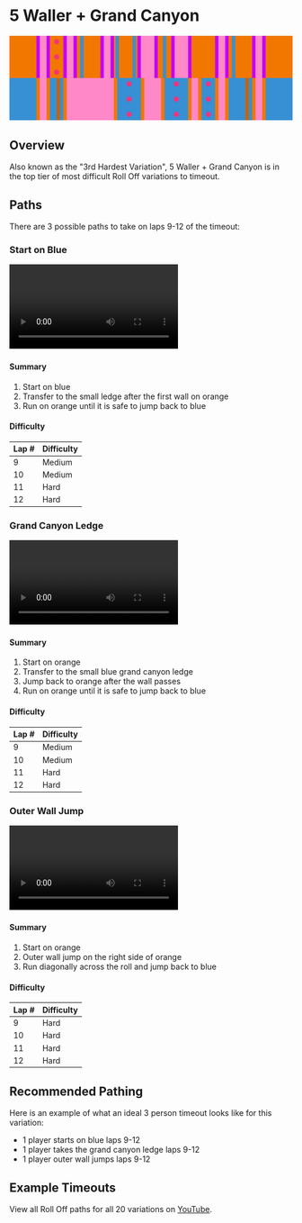 # 5 Waller + Grand Canyon

![5 Waller + Grand Canyon](../images/variations/5-waller-grand-canyon.jpg)

## Overview

Also known as the "3rd Hardest Variation", 5 Waller + Grand Canyon is in the top tier of most difficult Roll Off variations to timeout.

## Paths

There are 3 possible paths to take on laps 9-12 of the timeout:

### Start on Blue

<video controls>
  <source src="../../images/variations/5-waller-grand-canyon-start-on-blue.mp4" type="video/mp4">
</video>

#### Summary

1. Start on blue
2. Transfer to the small ledge after the first wall on orange
3. Run on orange until it is safe to jump back to blue

#### Difficulty

| Lap # | Difficulty |
| ----- | ---------- |
| 9     | Medium     |
| 10    | Medium     |
| 11    | Hard       |
| 12    | Hard       |

### Grand Canyon Ledge

<video controls>
  <source src="../../images/variations/5-waller-grand-canyon-gc-ledge.mp4" type="video/mp4">
</video>

#### Summary

1. Start on orange
2. Transfer to the small blue grand canyon ledge
3. Jump back to orange after the wall passes
4. Run on orange until it is safe to jump back to blue

#### Difficulty

| Lap # | Difficulty |
| ----- | ---------- |
| 9     | Medium     |
| 10    | Medium     |
| 11    | Hard       |
| 12    | Hard       |

### Outer Wall Jump

<video controls>
  <source src="../../images/variations/5-waller-grand-canyon-outer-wall-jump.mp4" type="video/mp4">
</video>

#### Summary

1. Start on orange
2. Outer wall jump on the right side of orange
3. Run diagonally across the roll and jump back to blue

#### Difficulty

| Lap # | Difficulty |
| ----- | ---------- |
| 9     | Hard       |
| 10    | Hard       |
| 11    | Hard       |
| 12    | Hard       |

## Recommended Pathing

Here is an example of what an ideal 3 person timeout looks like for this variation:

* 1 player starts on blue laps 9-12
* 1 player takes the grand canyon ledge laps 9-12
* 1 player outer wall jumps laps 9-12

## Example Timeouts

View all Roll Off paths for all 20 variations on [YouTube](https://www.youtube.com/playlist?list=PLG_QNSp9ZgJLWYSNl4vY26VJCZeOQHO1F).
